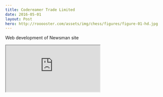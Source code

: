 ```yaml
---
title: Codereamer Trade Limited
date: 2016-05-01
layout: Post
hero: http://rooooster.com/assets/img/chess/figures/figure-01-hd.jpg
---
```


Web development of Newsman site

<iframe src="http://rooooster.com/newsman/"></iframe>
